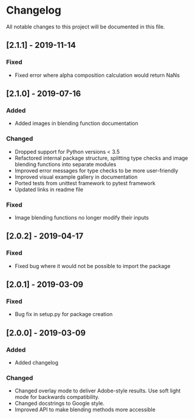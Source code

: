 # Changelog
All notable changes to this project will be documented in this file.

## [2.1.1] - 2019-11-14
### Fixed
- Fixed error where alpha composition calculation would return NaNs

## [2.1.0] - 2019-07-16
### Added
- Added images in blending function documentation

### Changed
- Dropped support for Python versions < 3.5
- Refactored internal package structure, splitting type checks and image blending functions into separate modules
- Improved error messages for type checks to be more user-friendly
- Improved visual example gallery in documentation
- Ported tests from unittest framework to pytest framework
- Updated links in readme file

### Fixed
- Image blending functions no longer modify their inputs

## [2.0.2] - 2019-04-17
### Fixed
- Fixed bug where it would not be possible to import the package

## [2.0.1] - 2019-03-09
### Fixed
- Bug fix in setup.py for package creation

## [2.0.0] - 2019-03-09
### Added
- Added changelog

### Changed
- Changed overlay mode to deliver Adobe-style results. Use soft light mode for backwards compatibility.
- Changed docstrings to Google style.
- Improved API to make blending methods more accessible